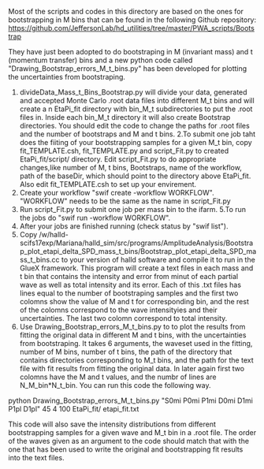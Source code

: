 Most of the scripts and codes in this directory are based on the ones for bootstrapping in M bins that can be found in the 
following Github repository:
https://github.com/JeffersonLab/hd_utilities/tree/master/PWA_scripts/Bootstrap

They have just been adopted to do bootstraping in M (invariant mass) and t (momentum transfer) bins and a new python code called
"Drawing_Bootstrap_errors_M_t_bins.py" has been developed for plotting the uncertainties from bootstraping.

1. divideData_Mass_t_Bins_Bootstrap.py will divide your data, generated and accepted Monte Carlo .root data files into 
different M_t bins and will create a n EtaPi_fit directory with bin_M_t subdirectories to put the .root files in. Inside each bin_M_t 
directory it will also create Bootstrap directories. You should edit the code to change the paths for .root files and the number of bootstraps and M and t bins.
2.To submit one job taht does the fiiting of your bootstrapping samples for a given M_t bin, copy fit_TEMPLATE.csh, fit_TEMPLATE.py and 
script_Fit.py to created  EtaPi_fit/script/ directory. Edit script_Fit.py to do appropriate changes,like number of M, t bins, Bootstraps, name of the workflow,
path of the baseDir, which should point to the directory above EtaPi_fit. Also edit fit_TEMPLATE.csh to set up your envirement.
3. Create your workflow "swif create -workflow WORKFLOW". "WORKFLOW" needs to be the same as the name in script_Fit.py 
4. Run script_Fit.py to submit one job per mass bin to the ifarm. 
5.To run the jobs do "swif run -workflow WORKFLOW".
6. After your jobs are finished running (check status by "swif list").
7. Copy /w/halld-scifs17exp/Mariana/halld_sim/src/programs/AmplitudeAnalysis/Bootstrap_plot_etapi_delta_SPD_mass_t_bins/Bootstrap_plot_etapi_delta_SPD_mass_t_bins.cc
to your version of halld software and compile it to run in the GlueX framework.
This program will create a text files in each mass and t bin that contains the intensity and error from minut of each partial 
wave as well as total intensity and its error. Each of this .txt files has lines equal to the number of bootstraping samples and the first two colomns show the value of M and t for corresponding bin, and the rest of the colomns correspond to the wave intensityies and their uncertainties. The last two colomn correspond to total intensity.
8. Use Drawing_Bootstrap_errors_M_t_bins.py to to plot the results from fitting the original data in different M and t bins, with the uncertainties from bootstraping. It takes 6 arguments, the waveset used in the fitting, number of M bins, number of t bins, the path of the directory that contains directories corresponding to M_t bins, and the path for the text file with fit results from fitting the original data. In later again first two colomns have the M and t values, and the numbr of lines are N_M_bin*N_t_bin. You can run this code the following way. 

python Drawing_Bootstrap_errors_M_t_bins.py "S0mi P0mi P1mi D0mi D1mi P1pl D1pl" 45 4 100 EtaPi_fit/ etapi_fit.txt

This code will also save the intensity distributions from different bootstrapping samples for a given wave and M_t bin in a .root file.
The order of the waves given as an argument to the code should match that with the one that has been used to write the original and bootstrapping fit results into the text files.

